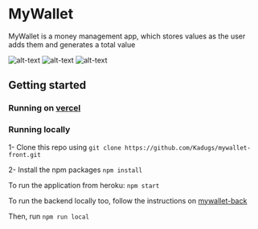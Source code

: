 # MyWallet

MyWallet is a money management app, which stores values as the user adds them and generates a total value

![alt-text](https://github.com/Kadugs/mywallet-front/blob/main/login-screen.png)
![alt-text](https://github.com/Kadugs/mywallet-front/blob/main/no-infos.png)
![alt-text](https://github.com/Kadugs/mywallet-front/blob/main/main-screen.png)

## Getting started

### Running on [vercel](https://my-wallet-front-end-virid.vercel.app/)

### Running locally
1- Clone this repo using `git clone https://github.com/Kadugs/mywallet-front.git`

2- Install the npm packages `npm install`

To run the application from heroku: `npm start`

To run the backend locally too, follow the instructions on [mywallet-back](https://github.com/Kadugs/myeallet-back)

Then, run `npm run local`
